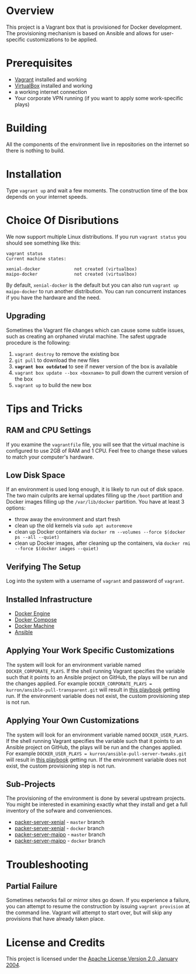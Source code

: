 # Overview
This project is a Vagrant box that is provisioned for Docker development.  The provisioning
mechanism is based on Ansible and allows for user-specific customizations to be applied.

# Prerequisites

* [Vagrant](https://www.vagrantup.com/) installed and working
* [VirtualBox](https://www.virtualbox.org/) installed and working
* a working internet connection
* Your corporate VPN running (if you want to apply some work-specific plays)

# Building
All the components of the environment live in repositories on the internet so there is nothing to build.

# Installation
Type `vagrant up` and wait a few moments. The construction time of the box depends on your internet speeds.

# Choice Of Disributions
We now support multiple Linux distributions.  If you run `vagrant status` you should see something like this:

```
vagrant status
Current machine states:

xenial-docker             not created (virtualbox)
maipo-docker              not created (virtualbox)
```

By default, `xenial-docker` is the default but you can also run `vagrant up maipo-docker` to run
another distribution.  You can run concurrent instances if you have the hardware and the need.

## Upgrading
Sometimes the Vagrant file changes which can cause some subtle issues, such as creating an orphaned virutal machine.
The safest upgrade procedure is the following:

1. `vagrant destroy` to remove the existing box
1. `git pull` to download the new files
1. **`vagrant box outdated`** to see if newer version of the box is available
1. `vagrant box update --box <boxname>` to pull down the current version of the box
1. `vagrant up` to build the new box

# Tips and Tricks

## RAM and CPU Settings
If you examine the `vagrantfile` file, you will see that the virtual machine is configured to use 2GB of RAM and
1 CPU.  Feel free to change these values to match your computer's hardware.

## Low Disk Space
If an environment is used long enough, it is likely to run out of disk space.  The two main culprits are kernal updates
filling up the `/boot` partition and Docker images filling up the `/var/lib/docker` partition.  You have at least 3 options:

* throw away the environment and start fresh
* clean up the old kernels via `sudo apt autoremove`
* clean up Docker containers via `docker rm --volumes --force $(docker ps --all --quiet)`
* clean up Docker images, after cleaning up the containers, via `docker rmi --force $(docker images --quiet)`

## Verifying The Setup
Log into the system with a username of `vagrant` and password of `vagrant`.

## Installed Infrastructure
* [Docker Engine](https://docs.docker.com/)
* [Docker Compose](https://docs.docker.com/compose/)
* [Docker Machine](https://docs.docker.com/machine/)
* [Ansible](http://www.ansible.com/)

## Applying Your Work Specific Customizations
The system will look for an environment variable named `DOCKER_CORPORATE_PLAYS`.  If the shell running Vagrant specifies the variable
such that it points to an Ansible project on GitHub, the plays will be run and the changes applied.  For example
`DOCKER_CORPORATE_PLAYS = kurron/ansible-pull-transparent.git` will result in
[this playbook](https://github.com/kurron/ansible-pull-transparent.git) getting run.  If the environment variable does
not exist, the custom provisioning step is not run.

## Applying Your Own Customizations
The system will look for an environment variable named `DOCKER_USER_PLAYS`.  If the shell running Vagrant specifies the variable
such that it points to an Ansible project on GitHub, the plays will be run and the changes applied.  For example
`DOCKER_USER_PLAYS = kurron/ansible-pull-server-tweaks.git` will result in
[this playbook](https://github.com/kurron/ansible-pull-server-tweaks) getting run.  If the environment variable does
not exist, the custom provisioning step is not run.

## Sub-Projects
The provisioning of the environment is done by several upstream projects.  You might be interested in examining
exactly what they install and get a full inventory of the sofware and conveniences.

* [packer-server-xenial](https://github.com/kurron/packer-server-xenial) - `master` branch
* [packer-server-xenial](https://github.com/kurron/packer-server-xenial) - `docker` branch
* [packer-server-maipo](https://github.com/kurron/packer-server-maipo) - `master` branch
* [packer-server-maipo](https://github.com/kurron/packer-server-maipo) - `docker` branch

# Troubleshooting

## Partial Failure
Sometimes networks fail or mirror sites go down. If you experience a failure, you can attempt to resume the construction
by issuing `vagrant provision` at the command line.  Vagrant will attempt to start over, but will skip any provisions that
have already taken place.

# License and Credits
This project is licensed under the [Apache License Version 2.0, January 2004](http://www.apache.org/licenses/).
